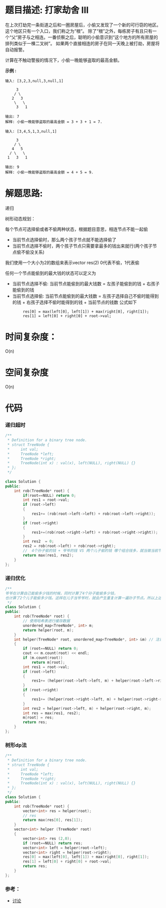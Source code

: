 # 题目描述:  打家劫舍 III

在上次打劫完一条街道之后和一圈房屋后，小偷又发现了一个新的可行窃的地区。这个地区只有一个入口，我们称之为“根”。 除了“根”之外，每栋房子有且只有一个“父“房子与之相连。一番侦察之后，聪明的小偷意识到“这个地方的所有房屋的排列类似于一棵二叉树”。 如果两个直接相连的房子在同一天晚上被打劫，房屋将自动报警。

计算在不触动警报的情况下，小偷一晚能够盗取的最高金额。


**示例 :**
```
输入: [3,2,3,null,3,null,1]

     3
    / \
   2   3
    \   \ 
     3   1

输出: 7 
解释: 小偷一晚能够盗取的最高金额 = 3 + 3 + 1 = 7.

输入: [3,4,5,1,3,null,1]

     3
    / \
   4   5
  / \   \ 
 1   3   1

输出: 9
解释: 小偷一晚能够盗取的最高金额 = 4 + 5 = 9.
```

# 解题思路:
   递归

  树形动态规划：
  
  每个节点可选择偷或者不偷两种状态，根据题目意思，相连节点不能一起偷

   - 当前节点选择偷时，那么两个孩子节点就不能选择偷了
   - 当前节点选择不偷时，两个孩子节点只需要拿最多的钱出来就行(两个孩子节点偷不偷没关系)
   
我们使用一个大小为2的数组来表示vector<int> res(2)  0代表不偷，1代表偷

任何一个节点能偷到的最大钱的状态可以定义为

   - 当前节点选择不偷: 当前节点能偷到的最大钱数 = 左孩子能偷到的钱 + 右孩子能偷到的钱
   - 当前节点选择偷: 当前节点能偷到的最大钱数 = 左孩子选择自己不偷时能得到的钱 + 右孩子选择不偷时能得到的钱 + 当前节点的钱数
公式如下
```
        res[0] = max(left[0], left[1]) + max(right[0], right[1]);
        res[1] = left[0] + right[0] + root->val;
```
# 时间复杂度：
  O(n)
# 空间复杂度
  O(n)
  
# 代码
### 递归超时
```c++
/**
 * Definition for a binary tree node.
 * struct TreeNode {
 *     int val;
 *     TreeNode *left;
 *     TreeNode *right;
 *     TreeNode(int x) : val(x), left(NULL), right(NULL) {}
 * };
 */
 
class Solution {
public:
    int rob(TreeNode* root) {
        if(root==NULL) return 0;
        int res1 = root->val;
        if (root->left)
        {
            res1+= (rob(root->left->left) + rob(root->left->right));
        }
        if (root->right)
        {
            res1+=(rob(root->right->left) + rob(root->right->right));
        }
        int res2  = 0;
        res2 = rob(root->left) + rob(root->right);
        //  4个孙子偷的钱 + 爷爷的钱 VS 两个儿子偷的钱 哪个组合钱多，就当做当前节点能偷的最大钱数
        return max(res1, res2);
    }
};
```
###  递归优化 
```c++
/**
爷爷在计算自己能偷多少钱的时候，同时计算了4个孙子能偷多少钱，
也计算了2个儿子能偷多少钱。这样在儿子当爷爷时，就会产生重复计算一遍孙子节点。所以上述情况会超时
 */
class Solution {
public:
    int rob(TreeNode* root) {
        // 使用哈希表进行缓存数据
        unordered_map<TreeNode*, int> m;
        return helper(root, m);
    }
    int helper(TreeNode* root, unordered_map<TreeNode*, int> &m) // 注意加&
    {
        if (root==NULL) return 0;
        cout << m.count(root) << endl;
        if (m.count(root)) 
            return m[root];
        int res1 = root->val;
        if (root->left)
        {
            res1+= (helper(root->left->left, m) + helper(root->left->right, m));
        }
        if (root->right)
        {
            res1+= (helper(root->right->left, m) + helper(root->right->right, m));
        }
        int res2 = helper(root->left, m) + helper(root->right, m);
        int res = max(res1, res2);
        m[root] = res;
        return res;
    }
};
```
### 树形dp法
```c++
/**
 * Definition for a binary tree node.
 * struct TreeNode {
 *     int val;
 *     TreeNode *left;
 *     TreeNode *right;
 *     TreeNode(int x) : val(x), left(NULL), right(NULL) {}
 * };
 */
class Solution {
public:
    int rob(TreeNode* root) {
        vector<int> res = helper(root);
        // res
        return max(res[0], res[1]);
    }
    vector<int> helper (TreeNode* root)
    {
        vector<int> res (2,0);
        if (root==NULL) return res;
        vector<int> left = helper(root->left);
        vector<int> right = helper(root->right);
        res[0] = max(left[0], left[1]) + max(right[0], right[1]);
        res[1] = left[0] + right[0] + root->val;
        return res;
    }
};
```
### 参考：
   - [讨论](https://leetcode-cn.com/problems/house-robber-iii/solution/san-chong-fang-fa-jie-jue-shu-xing-dong-tai-gui-hu/)
